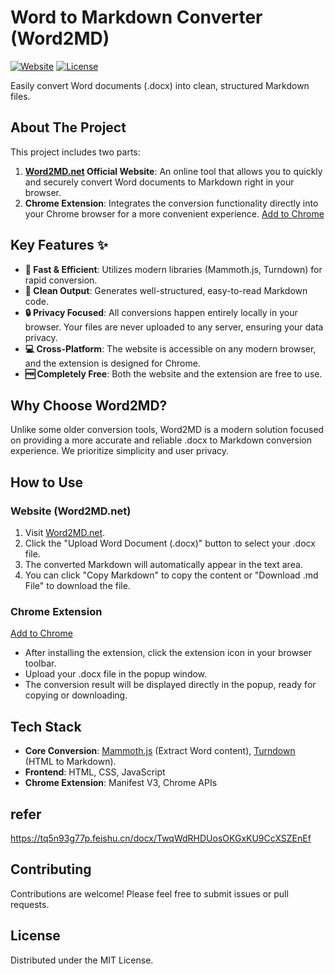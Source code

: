 # Word to Markdown Converter (Word2MD)

[![Website](https://img.shields.io/badge/Website-Word2MD.net-blue.svg)](https://www.word2md.net/)
[![License](https://img.shields.io/badge/License-MIT-green.svg)](LICENSE) <!-- You can add or modify the License based on your actual situation -->

Easily convert Word documents (.docx) into clean, structured Markdown files.

## About The Project

This project includes two parts:

1.  **[Word2MD.net](https://www.word2md.net/) Official Website**: An online tool that allows you to quickly and securely convert Word documents to Markdown right in your browser.
2.  **Chrome Extension**: Integrates the conversion functionality directly into your Chrome browser for a more convenient experience.
[Add to Chrome](https://chromewebstore.google.com/detail/word-to-markdown-converte/oamaeagjgilllhafldebcploocnnpohd?authuser=0&hl=en)

## Key Features ✨

*   **🚀 Fast & Efficient**: Utilizes modern libraries (Mammoth.js, Turndown) for rapid conversion.
*   **📄 Clean Output**: Generates well-structured, easy-to-read Markdown code.
*   **🔒 Privacy Focused**: All conversions happen entirely locally in your browser. Your files are never uploaded to any server, ensuring your data privacy.
*   **💻 Cross-Platform**: The website is accessible on any modern browser, and the extension is designed for Chrome.
*   **🆓 Completely Free**: Both the website and the extension are free to use.

## Why Choose Word2MD?

Unlike some older conversion tools, Word2MD is a modern solution focused on providing a more accurate and reliable .docx to Markdown conversion experience. We prioritize simplicity and user privacy.

## How to Use

### Website (Word2MD.net)

1.  Visit [Word2MD.net](https://www.word2md.net/).
2.  Click the "Upload Word Document (.docx)" button to select your .docx file.
3.  The converted Markdown will automatically appear in the text area.
4.  You can click "Copy Markdown" to copy the content or "Download .md File" to download the file.

### Chrome Extension
[Add to Chrome](https://chromewebstore.google.com/detail/word-to-markdown-converte/oamaeagjgilllhafldebcploocnnpohd?authuser=0&hl=en)

*   After installing the extension, click the extension icon in your browser toolbar.
*   Upload your .docx file in the popup window.
*   The conversion result will be displayed directly in the popup, ready for copying or downloading.

## Tech Stack

*   **Core Conversion**: [Mammoth.js](https://github.com/mwilliamson/mammoth.js) (Extract Word content), [Turndown](https://github.com/mixmark-io/turndown) (HTML to Markdown).
*   **Frontend**: HTML, CSS, JavaScript
*   **Chrome Extension**: Manifest V3, Chrome APIs

## refer
https://tq5n93g77p.feishu.cn/docx/TwqWdRHDUosOKGxKU9CcXSZEnEf

## Contributing

Contributions are welcome! Please feel free to submit issues or pull requests.

## License

Distributed under the MIT License.
